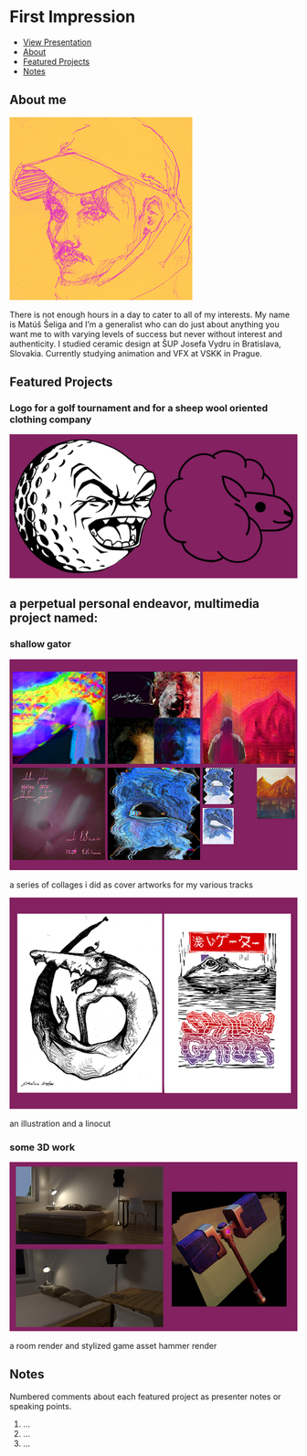 # First Impression

<!-- This is a comment, only visible to the author: Add a link to your presentation. -->
<!-- Presentations do not need to be a PDF, you may link elsewhere, such as Figma, YouTube, etc. -->
<!-- Consider adding navigation to each section (About, Featured Projects, Notes, etc.) -->

- [View Presentation](img/surname-draft-first-impression-2023.pdf)
- [About](#about)
- [Featured Projects](#featured-projects)
- [Notes](#notes)

## About me

<!-- Consider including a headshot. We’re not designing, so keep the image width/height around 320px x 320px (square). Replace "surname" with your surname in the file name. -->

![A stylised illustration of Matus Seliga wearing a hat and a scarf.](img/seliga-headshot.png)

There is not enough hours in a day to cater to all of my interests. 
My name is Matúš Šeliga and I’m a generalist who can do just about anything you want me to with varying levels of success but never without interest and authenticity.
I studied ceramic design at ŠUP Josefa Vydru in Bratislava, Slovakia. Currently studying animation and VFX at VSKK in Prague.

## Featured Projects

### Logo for a golf tournament and for a sheep wool oriented clothing company

![Write an alternative text description.](img/logos.png)

## a perpetual personal endeavor, multimedia project named: 

### shallow gator

<!-- Use a static poster image or animated GIF, but no video files. Again, keep the image width/height manageable, around 1280x x 720px (16:9 aspect ratio), or a max-width of 1280px. -->

![Write an alternative text description.](img/collages2.png)

a series of collages i did as cover artworks for my various tracks

![Write an alternative text description.](img/sg2.png)

an illustration and a linocut

### some 3D work

![Write an alternative text description.](img/3dwork.png)

a room render and stylized game asset hammer render

<!-- Use the same stucture above for the rest of your featured projects. -->

## Notes

Numbered comments about each featured project as presenter notes or speaking points.

1. …
2. …
3. …
<!-- And so on. -->
